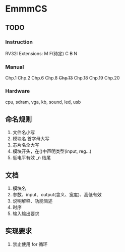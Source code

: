 # EmmmCS

## TODO

### Instruction

RV32I
Extensions:
M F(待定) C <del>B</del> N

### Manual

Chp.1
Chp.2
Chp.6
Chp.8
<del>Chp.13</del>
Chp.18
Chp.19
Chp.20

### Hardware

cpu, sdram, vga, kb, sound, led, usb

## 命名规则

1. 文件名小写
2. 模块名 首字母大写
3. 芯片名全大写
4. 模块开头，在()中声明类型(input, reg...)
5. 低电平有效 _n 结尾

## 文档

1. 模块名
2. 参数、input、output(含义、宽度)、高低有效
3. 说明解释、功能简述
4. 时序
5. 输入输出要求

## 实现要求

1. 禁止使用 for 循环
